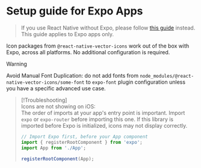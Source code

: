 # Setup guide for Expo Apps

> If you use React Native without Expo, please follow [this guide](./SETUP-REACT-NATIVE.md) instead. This guide applies to Expo apps only.

Icon packages from `@react-native-vector-icons` work out of the box with Expo, across all platforms. No additional configuration is required.

> [!WARNING]  
> Avoid Manual Font Duplication: do not add fonts from `node_modules/@react-native-vector-icons/some-font` to `expo-font` plugin configuration unless you have a specific advanced use case.


> [!Troubleshooting]  
> Icons are not showing on iOS:  
> The order of imports at your app's entry point is important. Import `expo` or `expo-router` before importing this one. If this library is imported before Expo is initialized, icons may not display correctly.
> ```javascript
> // Import Expo first, before your App component
> import { registerRootComponent } from 'expo'; 
> import App from './App';
> 
> registerRootComponent(App);
> ```
